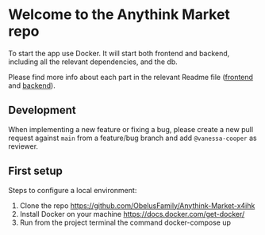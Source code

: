 # Welcome to the Anythink Market repo

To start the app use Docker. It will start both frontend and backend, including all the relevant dependencies, and the db.

Please find more info about each part in the relevant Readme file ([frontend](frontend/readme.md) and [backend](backend/README.md)).

## Development

When implementing a new feature or fixing a bug, please create a new pull request against `main` from a feature/bug branch and add `@vanessa-cooper` as reviewer.

## First setup

Steps to configure a local environment:

1. Clone the repo https://github.com/ObelusFamily/Anythink-Market-x4ihk
2. Install Docker on your machine https://docs.docker.com/get-docker/
3. Run from the project terminal the command docker-compose up

